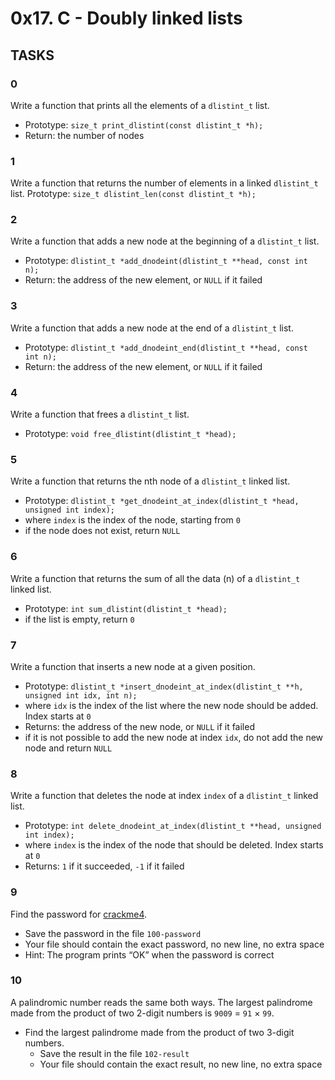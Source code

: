 # 0x17. C - Doubly linked lists

## TASKS

### 0
Write a function that prints all the elements of a `dlistint_t` list.
- Prototype: `size_t print_dlistint(const dlistint_t *h);`
- Return: the number of nodes

### 1
Write a function that returns the number of elements in a linked `dlistint_t` list.
Prototype: `size_t dlistint_len(const dlistint_t *h);`

### 2
Write a function that adds a new node at the beginning of a `dlistint_t` list.
- Prototype: `dlistint_t *add_dnodeint(dlistint_t **head, const int n);`
- Return: the address of the new element, or `NULL` if it failed

### 3
Write a function that adds a new node at the end of a `dlistint_t` list.
- Prototype: `dlistint_t *add_dnodeint_end(dlistint_t **head, const int n);`
- Return: the address of the new element, or `NULL` if it failed

### 4
Write a function that frees a `dlistint_t` list.
- Prototype: `void free_dlistint(dlistint_t *head);`

### 5
Write a function that returns the nth node of a `dlistint_t` linked list.
- Prototype: `dlistint_t *get_dnodeint_at_index(dlistint_t *head, unsigned
  int index);`
- where `index` is the index of the node, starting from `0`
- if the node does not exist, return `NULL`

### 6
Write a function that returns the sum of all the data (n) of a `dlistint_t` linked list.
- Prototype: `int sum_dlistint(dlistint_t *head);`
- if the list is empty, return `0`

### 7
Write a function that inserts a new node at a given position.
- Prototype: `dlistint_t *insert_dnodeint_at_index(dlistint_t **h, unsigned int idx, int n);`
- where `idx` is the index of the list where the new node should be added. Index starts at `0`
- Returns: the address of the new node, or `NULL` if it failed
- if it is not possible to add the new node at index `idx`, do not add the new node and return `NULL`

### 8
Write a function that deletes the node at index `index` of a `dlistint_t` linked list.
- Prototype: `int delete_dnodeint_at_index(dlistint_t **head, unsigned int index);`
- where `index` is the index of the node that should be deleted. Index starts at `0`
- Returns: `1` if it succeeded, `-1` if it failed

### 9
Find the password for [crackme4](https://github.com/holbertonschool/0x17.c).
- Save the password in the file `100-password`
- Your file should contain the exact password, no new line, no extra space
- Hint: The program prints “OK” when the password is correct

### 10
A palindromic number reads the same both ways. The largest palindrome made from
the product of two 2-digit numbers is `9009` = `91` × `99`.
- Find the largest palindrome made from the product of two 3-digit numbers.
  - Save the result in the file `102-result`
  - Your file should contain the exact result, no new line, no extra space
